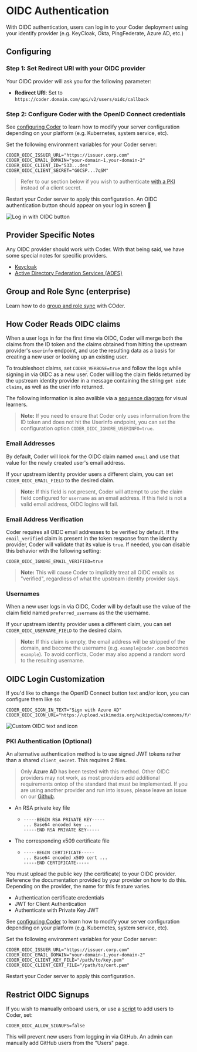 # OIDC Authentication

With OIDC authentication, users can log in to your Coder deployment using your identify provider (e.g. KeyCloak, Okta, PingFederate, Azure AD, etc.)

## Configuring

### Step 1: Set Redirect URI with your OIDC provider

Your OIDC provider will ask you for the following parameter:

- **Redirect URI**: Set to `https://coder.domain.com/api/v2/users/oidc/callback`

### Step 2: Configure Coder with the OpenID Connect credentials

See [configuring Coder](../configure.md) to learn how to modify your server configuration depending on your platform (e.g. Kubernetes, system service, etc).

Set the following environment variables for your Coder server:

```console
CODER_OIDC_ISSUER_URL="https://issuer.corp.com"
CODER_OIDC_EMAIL_DOMAIN="your-domain-1,your-domain-2"
CODER_OIDC_CLIENT_ID="533...des"
CODER_OIDC_CLIENT_SECRET="G0CSP...7qSM"
```

> Refer to our section below if you wish to authenticate [with a PKI](#pki-authentication-optional) instead of a client secret.

Restart your Coder server to apply this configuration. An OIDC authentication button should appear on your log in screen 🎉

![Log in with OIDC button](https://user-images.githubusercontent.com/22407953/261882891-7aa2e922-5572-490f-992a-07126bad0161.png)

## Provider Specific Notes

Any OIDC provider should work with Coder. With that being said, we have some special notes for specific providers.

- [Keycloak](./keycloak.md)
- [Active Directory Federation Services (ADFS)](./adfs.md)

## Group and Role Sync (enterprise)

Learn how to do [group and role sync](group-role-sync.md) with COder.

## How Coder Reads OIDC claims

When a user logs in for the first time via OIDC, Coder will merge both
the claims from the ID token and the claims obtained from hitting the
upstream provider's `userinfo` endpoint, and use the resulting data
as a basis for creating a new user or looking up an existing user.

To troubleshoot claims, set `CODER_VERBOSE=true` and follow the logs
while signing in via OIDC as a new user. Coder will log the claim fields
returned by the upstream identity provider in a message containing the
string `got oidc claims`, as well as the user info returned.

The following information is also avalible via a [sequence diagram](https://raw.githubusercontent.com/coder/coder/138ee55abb3635cb2f3d12661f8caef2ca9d0961/docs/images/oidc-sequence-diagram.svg) for visual learners.

> **Note:** If you need to ensure that Coder only uses information from
> the ID token and does not hit the UserInfo endpoint, you can set the
> configuration option `CODER_OIDC_IGNORE_USERINFO=true`.

### Email Addresses

By default, Coder will look for the OIDC claim named `email` and use that
value for the newly created user's email address.

If your upstream identity provider users a different claim, you can set
`CODER_OIDC_EMAIL_FIELD` to the desired claim.

> **Note:** If this field is not present, Coder will attempt to use the
> claim field configured for `username` as an email address. If this field
> is not a valid email address, OIDC logins will fail.

### Email Address Verification

Coder requires all OIDC email addresses to be verified by default. If
the `email_verified` claim is present in the token response from the identity
provider, Coder will validate that its value is `true`. If needed, you can
disable this behavior with the following setting:

```console
CODER_OIDC_IGNORE_EMAIL_VERIFIED=true
```

> **Note:** This will cause Coder to implicitly treat all OIDC emails as
> "verified", regardless of what the upstream identity provider says.

### Usernames

When a new user logs in via OIDC, Coder will by default use the value
of the claim field named `preferred_username` as the the username.

If your upstream identity provider uses a different claim, you can
set `CODER_OIDC_USERNAME_FIELD` to the desired claim.

> **Note:** If this claim is empty, the email address will be stripped of
> the domain, and become the username (e.g. `example@coder.com` becomes `example`).
> To avoid conflicts, Coder may also append a random word to the resulting
> username.

## OIDC Login Customization

If you'd like to change the OpenID Connect button text and/or icon, you can
configure them like so:

```console
CODER_OIDC_SIGN_IN_TEXT="Sign with Azure AD"
CODER_OIDC_ICON_URL="https://upload.wikimedia.org/wikipedia/commons/f/fa/Microsoft_Azure.svg"
```

![Custom OIDC text and icon](https://user-images.githubusercontent.com/22407953/261882846-1ce9c076-1247-4929-b082-72252b1f21c4.png)

### PKI Authentication (Optional)

An alternative authentication method is to use signed JWT tokens rather than a shared `client_secret`. This requires 2 files.

<blockquote class="warning">
  <p>
  Only <b>Azure AD</b> has been tested with this method. Other OIDC providers may not work, as most providers add additional requirements ontop of the standard that must be implemented. If you are using another provider and run into issues, please leave an issue on our <a href="https://github.com/coder/coder/issues">Github</a>.
  </p>
</blockquote>

- An RSA private key file
  - ```text
    -----BEGIN RSA PRIVATE KEY-----
    ... Base64 encoded key ...
    -----END RSA PRIVATE KEY-----
    ```
- The corresponding x509 certificate file
  - ```text
    -----BEGIN CERTIFICATE-----
    ... Base64 encoded x509 cert ...
    -----END CERTIFICATE-----
    ```

You must upload the public key (the certificate) to your OIDC provider.
Reference the documentation provided by your provider on how to do this. Depending on the provider, the name for this feature varies.

- <!-- Azure --> Authentication certificate credentials
- <!-- Okta --> JWT for Client Authentication
- <!-- Auth0 --> Authenticate with Private Key JWT

See [configuring Coder](../configure.md) to learn how to modify your server configuration depending on your platform (e.g. Kubernetes, system service, etc).

Set the following environment variables for your Coder server:

```console
CODER_OIDC_ISSUER_URL="https://issuer.corp.com"
CODER_OIDC_EMAIL_DOMAIN="your-domain-1,your-domain-2"
CODER_OIDC_CLIENT_KEY_FILE="/path/to/key.pem"
CODER_OIDC_CLIENT_CERT_FILE="/path/to/cert.pem"
```

Restart your Coder server to apply this configuration.

## Restrict OIDC Signups

If you wish to manually onboard users, or use a [script](../automation.md) to add users to Coder, set:

```console
CODER_OIDC_ALLOW_SIGNUPS=false
```

This will prevent new users from logging in via GitHub. An admin can manually add GitHub users from the "Users" page.
